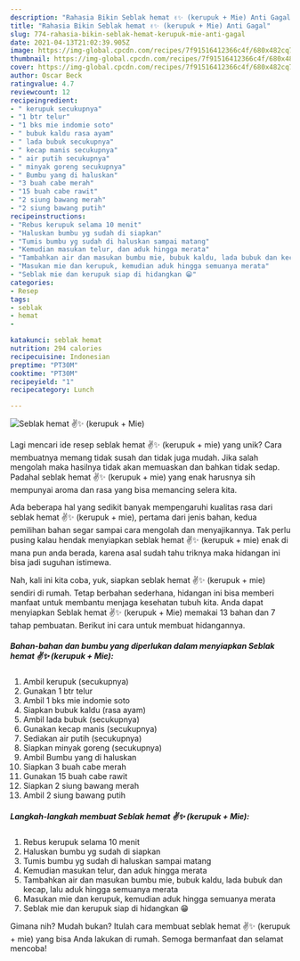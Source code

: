 ```yaml
---
description: "Rahasia Bikin Seblak hemat ✌️✨ (kerupuk + Mie) Anti Gagal"
title: "Rahasia Bikin Seblak hemat ✌️✨ (kerupuk + Mie) Anti Gagal"
slug: 774-rahasia-bikin-seblak-hemat-kerupuk-mie-anti-gagal
date: 2021-04-13T21:02:39.905Z
image: https://img-global.cpcdn.com/recipes/7f91516412366c4f/680x482cq70/seblak-hemat-✌️✨-kerupuk-mie-foto-resep-utama.jpg
thumbnail: https://img-global.cpcdn.com/recipes/7f91516412366c4f/680x482cq70/seblak-hemat-✌️✨-kerupuk-mie-foto-resep-utama.jpg
cover: https://img-global.cpcdn.com/recipes/7f91516412366c4f/680x482cq70/seblak-hemat-✌️✨-kerupuk-mie-foto-resep-utama.jpg
author: Oscar Beck
ratingvalue: 4.7
reviewcount: 12
recipeingredient:
- " kerupuk secukupnya"
- "1 btr telur"
- "1 bks mie indomie soto"
- " bubuk kaldu rasa ayam"
- " lada bubuk secukupnya"
- " kecap manis secukupnya"
- " air putih secukupnya"
- " minyak goreng secukupnya"
- " Bumbu yang di haluskan"
- "3 buah cabe merah"
- "15 buah cabe rawit"
- "2 siung bawang merah"
- "2 siung bawang putih"
recipeinstructions:
- "Rebus kerupuk selama 10 menit"
- "Haluskan bumbu yg sudah di siapkan"
- "Tumis bumbu yg sudah di haluskan sampai matang"
- "Kemudian masukan telur, dan aduk hingga merata"
- "Tambahkan air dan masukan bumbu mie, bubuk kaldu, lada bubuk dan kecap, lalu aduk hingga semuanya merata"
- "Masukan mie dan kerupuk, kemudian aduk hingga semuanya merata"
- "Seblak mie dan kerupuk siap di hidangkan 😁"
categories:
- Resep
tags:
- seblak
- hemat
- 

katakunci: seblak hemat  
nutrition: 294 calories
recipecuisine: Indonesian
preptime: "PT30M"
cooktime: "PT30M"
recipeyield: "1"
recipecategory: Lunch

---
```



![Seblak hemat ✌️✨ (kerupuk + Mie)](https://img-global.cpcdn.com/recipes/7f91516412366c4f/680x482cq70/seblak-hemat-✌️✨-kerupuk-mie-foto-resep-utama.jpg)

Lagi mencari ide resep seblak hemat ✌️✨ (kerupuk + mie) yang unik? Cara membuatnya memang tidak susah dan tidak juga mudah. Jika salah mengolah maka hasilnya tidak akan memuaskan dan bahkan tidak sedap. Padahal seblak hemat ✌️✨ (kerupuk + mie) yang enak harusnya sih mempunyai aroma dan rasa yang bisa memancing selera kita.



Ada beberapa hal yang sedikit banyak mempengaruhi kualitas rasa dari seblak hemat ✌️✨ (kerupuk + mie), pertama dari jenis bahan, kedua pemilihan bahan segar sampai cara mengolah dan menyajikannya. Tak perlu pusing kalau hendak menyiapkan seblak hemat ✌️✨ (kerupuk + mie) enak di mana pun anda berada, karena asal sudah tahu triknya maka hidangan ini bisa jadi suguhan istimewa.


Nah, kali ini kita coba, yuk, siapkan seblak hemat ✌️✨ (kerupuk + mie) sendiri di rumah. Tetap berbahan sederhana, hidangan ini bisa memberi manfaat untuk membantu menjaga kesehatan tubuh kita. Anda dapat menyiapkan Seblak hemat ✌️✨ (kerupuk + Mie) memakai 13 bahan dan 7 tahap pembuatan. Berikut ini cara untuk membuat hidangannya.

<!--inarticleads1-->

##### Bahan-bahan dan bumbu yang diperlukan dalam menyiapkan Seblak hemat ✌️✨ (kerupuk + Mie):

1. Ambil  kerupuk (secukupnya)
1. Gunakan 1 btr telur
1. Ambil 1 bks mie indomie soto
1. Siapkan  bubuk kaldu (rasa ayam)
1. Ambil  lada bubuk (secukupnya)
1. Gunakan  kecap manis (secukupnya)
1. Sediakan  air putih (secukupnya)
1. Siapkan  minyak goreng (secukupnya)
1. Ambil  Bumbu yang di haluskan
1. Siapkan 3 buah cabe merah
1. Gunakan 15 buah cabe rawit
1. Siapkan 2 siung bawang merah
1. Ambil 2 siung bawang putih




<!--inarticleads2-->

##### Langkah-langkah membuat Seblak hemat ✌️✨ (kerupuk + Mie):

1. Rebus kerupuk selama 10 menit
1. Haluskan bumbu yg sudah di siapkan
1. Tumis bumbu yg sudah di haluskan sampai matang
1. Kemudian masukan telur, dan aduk hingga merata
1. Tambahkan air dan masukan bumbu mie, bubuk kaldu, lada bubuk dan kecap, lalu aduk hingga semuanya merata
1. Masukan mie dan kerupuk, kemudian aduk hingga semuanya merata
1. Seblak mie dan kerupuk siap di hidangkan 😁




Gimana nih? Mudah bukan? Itulah cara membuat seblak hemat ✌️✨ (kerupuk + mie) yang bisa Anda lakukan di rumah. Semoga bermanfaat dan selamat mencoba!
